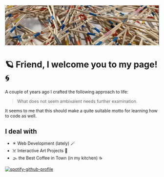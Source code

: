![Header image](./images/mikado_header.png)

# :ringed_planet: Friend, I welcome you to my page! :cyclone:

A couple of years ago I crafted the following approach to life: 


>What does not seem ambivalent needs further examination.


It seems to me that this should make a quite suitable motto for learning how to code as well.

## I deal with

- :eight_pointed_black_star: Web Development (lately) :magic_wand:
- :skull_and_crossbones: Interactive Art Projects :slot_machine:
- :fog: the Best Coffee in Town (in my kitchen) :coffee:

[![spotify-github-profile](https://spotify-github-profile.vercel.app/api/view?uid=torbenjost&cover_image=true&theme=default&show_offline=false&background_color=121212&interchange=false)](https://github.com/kittinan/spotify-github-profile)
